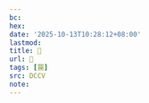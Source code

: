 ```yaml
---
bc:
hex:
date: '2025-10-13T10:28:12+08:00'
lastmod:
title: 􃊥
url: 􃊥
tags: [罠]
src: DCCV
note:
---
```


